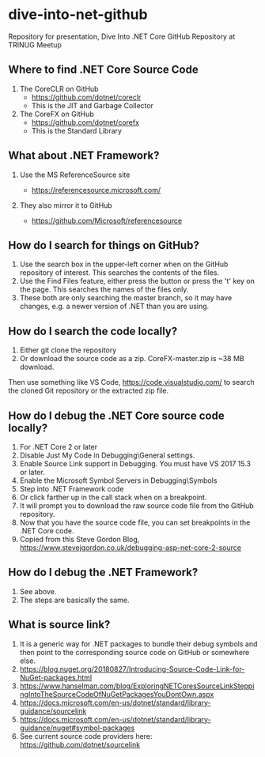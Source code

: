 # dive-into-net-github
Repository for presentation, Dive Into .NET Core GitHub Repository at TRINUG Meetup

## Where to find .NET Core Source Code

1. The CoreCLR on GitHub
    - https://github.com/dotnet/coreclr
    - This is the JIT and Garbage Collector
2. The CoreFX on GitHub
    - https://github.com/dotnet/corefx
    - This is the Standard Library

## What about .NET Framework?
1. Use the MS ReferenceSource site
    - https://referencesource.microsoft.com/

2. They also mirror it to GitHub
    - https://github.com/Microsoft/referencesource

## How do I search for things on GitHub?
1. Use the search box in the upper-left corner when on the GitHub repository of interest. This searches the contents of the files.
2. Use the Find Files feature, either press the button or press the 't' key on the page. This searches the names of the files only.
3. These both are only searching the master branch, so it may have changes, e.g. a newer version of .NET than you are using.

## How do I search the code locally?
1. Either git clone the repository
2. Or download the source code as a zip. CoreFX-master.zip is ~38 MB download.

Then use something like VS Code, https://code.visualstudio.com/ to search the cloned Git repository or the extracted zip file.

## How do I debug the .NET Core source code locally?

1. For .NET Core 2 or later
2. Disable Just My Code in Debugging\General settings.
3. Enable Source Link support in Debugging. You must have VS 2017 15.3 or later.
4. Enable the Microsoft Symbol Servers in Debugging\Symbols
5. Step into .NET Framework code
6. Or click farther up in the call stack when on a breakpoint.
7. It will prompt you to download the raw source code file from the GitHub repository.
8. Now that you have the source code file, you can set breakpoints in the .NET Core code.
9. Copied from this Steve Gordon Blog, https://www.stevejgordon.co.uk/debugging-asp-net-core-2-source

## How do I debug the .NET Framework?

1. See above.
2. The steps are basically the same.

## What is source link?

1. It is a generic way for .NET packages to bundle their debug symbols and then point to the corresponding source code on GitHub or somewhere else.
2. https://blog.nuget.org/20180827/Introducing-Source-Code-Link-for-NuGet-packages.html
3. https://www.hanselman.com/blog/ExploringNETCoresSourceLinkSteppingIntoTheSourceCodeOfNuGetPackagesYouDontOwn.aspx
4. https://docs.microsoft.com/en-us/dotnet/standard/library-guidance/sourcelink
5. https://docs.microsoft.com/en-us/dotnet/standard/library-guidance/nuget#symbol-packages
6. See current source code providers here: https://github.com/dotnet/sourcelink






